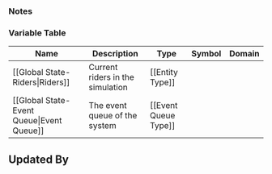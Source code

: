 ### Notes

### Variable Table
| Name | Description | Type | Symbol | Domain |
| --- | --- | --- | --- | --- |
|[[Global State-Riders\|Riders]]|Current riders in the simulation|[[Entity Type]]|||
|[[Global State-Event Queue\|Event Queue]]|The event queue of the system|[[Event Queue Type]]|||


## Updated By
